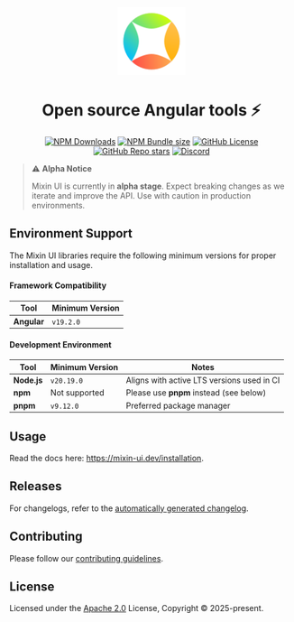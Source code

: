 <div align="center">
  <a href="https://mixin-ui.dev" target="_blank" rel="noopener noreferrer">
    <img width="120" src="./mixin.svg" alt="Mixin logo">
  </a>
</div>

<h1 align="center">Open source Angular tools ⚡️</h1>
<p align="center">
  <a href="https://mixin-ui.dev/">
    <img alt="NPM Downloads" src="https://img.shields.io/npm/dw/angular?color=blue""></a>
  
  <a href="https://mixin-ui.dev/">
    <img alt="NPM Bundle size" src="https://img.shields.io/bundlephobia/minzip/angular?color=green"></a>

  <a href="https://mixin-ui.dev/">
    <img alt="GitHub License" src="https://img.shields.io/github/license/angular/angular?color=orange"></a>  

  <a href="https://mixin-ui.dev/">
    <img alt="GitHub Repo stars" src="https://img.shields.io/github/stars/angular/angular?style=flat&logo=github&color=yellow"></a>

  <a href="https://discord.gg/angular">
    <img alt="Discord" src="https://img.shields.io/discord/660863154703695893.svg?label=&logo=discord&logoColor=ffffff&color=7389D8&labelColor=6A7EC2" /></a>
</p>

> ⚠️ **Alpha Notice**
>
> Mixin UI is currently in **alpha stage**. Expect breaking changes as we iterate and improve the API.
> Use with caution in production environments.

## Environment Support

The Mixin UI libraries require the following minimum versions for proper installation and usage.

#### Framework Compatibility

| Tool        | Minimum Version |
|-------------|-----------------|
| **Angular** | `v19.2.0`       |

#### Development Environment

| Tool           | Minimum Version  | Notes                                                  |
|----------------|------------------|--------------------------------------------------------|
| **Node.js**    | `v20.19.0`       | Aligns with active LTS versions used in CI             |
| **npm**        | Not supported    | Please use **pnpm** instead (see below)                |
| **pnpm**       | `v9.12.0`        | Preferred package manager                              |

## Usage

Read the docs here: <a href="https://mixin-ui.dev/installation" rel="noopener noreferrer">https://mixin-ui.dev/installation</a>.

## Releases

For changelogs, refer to the [automatically generated changelog](/CHANGELOG.md).

## Contributing

Please follow our [contributing guidelines](/CONTRIBUTING.md).

## License

Licensed under the [Apache 2.0](/LICENSE) License, Copyright © 2025-present.
